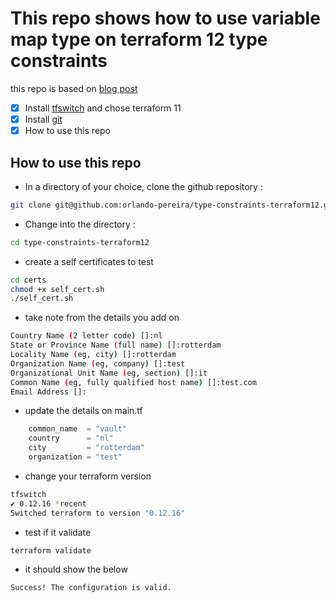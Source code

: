 # This repo shows how to use variable map type on terraform 12 type constraints

this repo is based on [blog post](https://www.hashicorp.com/blog/terraform-0-12-rich-value-types/)

- [x] Install [tfswitch](https://warrensbox.github.io/terraform-switcher/) and chose terraform 11
- [x] Install [git](https://gist.github.com/derhuerst/1b15ff4652a867391f03)
- [x] How to use this repo

## How to use this repo

- In a directory of your choice, clone the github repository :
  
```bash
git clone git@github.com:orlando-pereira/type-constraints-terraform12.git
```

- Change into the directory :
  
```bash
cd type-constraints-terraform12
```

- create a self certificates to test

```bash
cd certs
chmod +x self_cert.sh
./self_cert.sh
```

- take note from the details you add on

```bash
Country Name (2 letter code) []:nl
State or Province Name (full name) []:rotterdam
Locality Name (eg, city) []:rotterdam
Organization Name (eg, company) []:test
Organizational Unit Name (eg, section) []:it
Common Name (eg, fully qualified host name) []:test.com
Email Address []:
```

- update the details on main.tf

``` terraform
    common_name  = "vault"
    country      = "nl"
    city         = "rotterdam"
    organization = "test"
```

- change your terraform version

```bash
tfswitch
✔ 0.12.16 *recent
Switched terraform to version "0.12.16"
```

- test if it validate
  
```bash
terraform validate
```

- it should show the below

```bash
Success! The configuration is valid.
```
